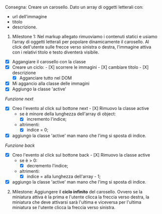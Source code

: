Consegna: Creare un carosello.
Dato un array di oggetti letterali con:
 - url dell'immagine
 - titolo
 - descrizione.

1. Milestone 1:
Nel markup allegato rimuoviamo i contenuti statici e usiamo l’array di oggetti letterali per popolare dinamicamente il carosello.
Al click dell'utente sulle frecce verso sinistra o destra, l'immagine attiva con i relativi titolo e testo diventerà visibile.

- [X] Aggangiare il carosello con la classe
- [X] Creare un ciclo:
        - [X] scorrere le immagini
        - [X] cambiare titolo
        - [X] descrizione
    - [X] Agganciare tutto nel DOM

- [X] Mi aggancio alla classe delle immagini
- [X] Aggiungo la classe 'active'

*Funzione next*
- [X] Creo l'evento al click sul bottone next
        - [X] Rimuovo la classe active
    - se è minore della lunghezza dell'array di object:
        - [X] incremento l'indice;
    - altrimenti:
        - [X]  indice = 0;
- [X] aggiungo la classe 'active' man mano che l'img si sposta di indice.

*Funzione back*
- [X] Creo l'evento al click sul bottone back
        - [X] Rimuovo la classe active
    - se è > 0:
        - [X] decremento l'indice;
    - altrimenti:
        - [X]  indice = alla lunghezza dell'array - 1;
- [X] aggiungo la classe 'active' man mano che l'img si sposta di indice.

2. Milestone:
Aggiungere il **ciclo infinito** del carosello. Ovvero se la miniatura attiva è la prima e l'utente clicca la freccia verso destra, la miniatura che deve attivarsi sarà l'ultima e viceversa per l'ultima miniatura se l'utente clicca la freccia verso sinistra.


